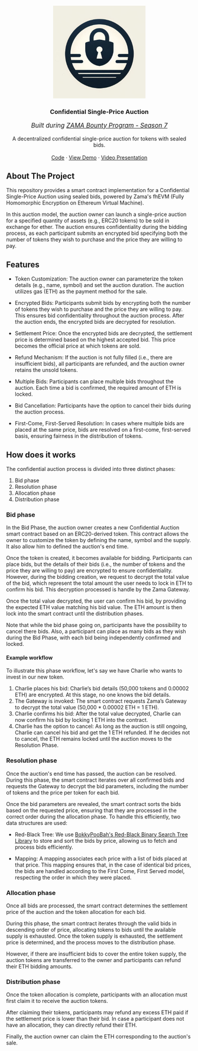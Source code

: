 <a id="readme-top"></a>

<!-- PROJECT LOGO -->
<br />
<div align="center">
  <a href="https://github.com/RegisGraptin/ConfidentialAuction">
    <img src="./logo_background.jpeg" alt="Logo" width="250" height="250">
  </a>

<h3 align="center">Confidential Single-Price Auction</h3>
<p align="center" style="font-style: italic; font-size: 1.2em;">Built during <a href="https://github.com/zama-ai/bounty-program/issues/136">ZAMA Bounty Program - Season 7</a></p>
  <p align="center">
    A decentralized confidential single-price auction for tokens with sealed bids.
    <br />
    <br />
    <a href="https://github.com/RegisGraptin/ConfidentialAuction">Code</a>
    &middot;
    <a href="https://confidential-auction.vercel.app/">View Demo</a>
    &middot;
    <a href="https://youtu.be/cwD-vw3xH_Q">Video Presentation</a>
    
  </p>
</div>


## About The Project

This repository provides a smart contract implementation for a Confidential Single-Price Auction using sealed bids, powered by Zama's fhEVM (Fully Homomorphic Encryption on Ethereum Virtual Machine).

In this auction model, the auction owner can launch a single-price auction for a specified quantity of assets (e.g., ERC20 tokens) to be sold in exchange for ether. The auction ensures confidentiality during the bidding process, as each participant submits an encrypted bid specifying both the number of tokens they wish to purchase and the price they are willing to pay.


## Features

- Token Customization: The auction owner can parameterize the token details (e.g., name, symbol) and set the auction duration. The auction utilizes gas (ETH) as the payment method for the sale.

- Encrypted Bids: Participants submit bids by encrypting both the number of tokens they wish to purchase and the price they are willing to pay. This ensures bid confidentiality throughout the auction process. After the auction ends, the encrypted bids are decrypted for resolution.

- Settlement Price: Once the encrypted bids are decrypted, the settlement price is determined based on the highest accepted bid. This price becomes the official price at which tokens are sold.

- Refund Mechanism: If the auction is not fully filled (i.e., there are insufficient bids), all participants are refunded, and the auction owner retains the unsold tokens.

- Multiple Bids: Participants can place multiple bids throughout the auction. Each time a bid is confirmed, the required amount of ETH is locked.

- Bid Cancellation: Participants have the option to cancel their bids during the auction process.

- First-Come, First-Served Resolution: In cases where multiple bids are placed at the same price, bids are resolved on a first-come, first-served basis, ensuring fairness in the distribution of tokens.

## How does it works 

The confidential auction process is divided into three distinct phases:

1. Bid phase
2. Resolution phase
2. Allocation phase
3. Distribution phase



### Bid phase

In the Bid Phase, the auction owner creates a new Confidential Auction smart contract based on an ERC20-derived token. This contract allows the owner to customize the token by defining the name, symbol and the supply. It also allow him to defined the auction's end time.

Once the token is created, it becomes available for bidding. Participants can place bids, but the details of their bids (i.e., the number of tokens and the price they are willing to pay) are encrypted to ensure confidentiality. However, during the bidding creation, we request to decrypt the total value of the bid, which represent the total amount the user needs to lock in ETH to confirm his bid. This decryption processed is handle by the Zama Gateway. 

Once the total value decrypted, the user can confirm his bid, by providing the expected ETH value matching his bid value. The ETH amount is then lock into the smart contract until the distribution phases. 

Note that while the bid phase going on, participants have the possibility to cancel there bids. Also, a participant can place as many bids as they wish during the Bid Phase, with each bid being independently confirmed and locked.

#### Example workflow

To illustrate this phase workflow, let's say we have Charlie who wants to invest in our new token.

1. Charlie places his bid: Charlie’s bid details (50,000 tokens and 0.00002 ETH) are encrypted. At this stage, no one knows the bid details.
2. The Gateway is invoked: The smart contract requests Zama’s Gateway to decrypt the total value (50,000 * 0.00002 ETH = 1 ETH).
3. Charlie confirms his bid: After the total value decrypted, Charlie can now confirm his bid by locking 1 ETH into the contract.
4. Charlie has the option to cancel: As long as the auction is still ongoing, Charlie can cancel his bid and get the 1 ETH refunded. If he decides not to cancel, the ETH remains locked until the auction moves to the Resolution Phase.


### Resolution phase

Once the auction's end time has passed, the auction can be resolved. During this phase, the smart contract iterates over all confirmed bids and requests the Gateway to decrypt the bid parameters, including the number of tokens and the price per token for each bid.

Once the bid parameters are revealed, the smart contract sorts the bids based on the requested price, ensuring that they are processed in the correct order during the allocation phase. To handle this efficiently, two data structures are used:

- Red-Black Tree: We use [BokkyPooBah's Red-Black Binary Search Tree Library](https://github.com/bokkypoobah/BokkyPooBahsRedBlackTreeLibrary) to store and sort the bids by price, allowing us to fetch and process bids efficiently.

- Mapping: A mapping associates each price with a list of bids placed at that price. This mapping ensures that, in the case of identical bid prices, the bids are handled according to the First Come, First Served model, respecting the order in which they were placed.


### Allocation phase

Once all bids are processed, the smart contract determines the settlement price of the auction and the token allocation for each bid.

During this phase, the smart contract iterates through the valid bids in descending order of price, allocating tokens to bids until the available supply is exhausted. Once the token supply is exhausted, the settlement price is determined, and the process moves to the distribution phase.

However, if there are insufficient bids to cover the entire token supply, the auction tokens are transferred to the owner and participants can refund their ETH bidding amounts.

### Distribution phase

Once the token allocation is complete, participants with an allocation must first claim it to receive the auction tokens.

After claiming their tokens, participants may refund any excess ETH paid if the settlement price is lower than their bid. In case a participant does not have an allocation, they can directly refund their ETH.

Finally, the auction owner can claim the ETH corresponding to the auction's sale.

